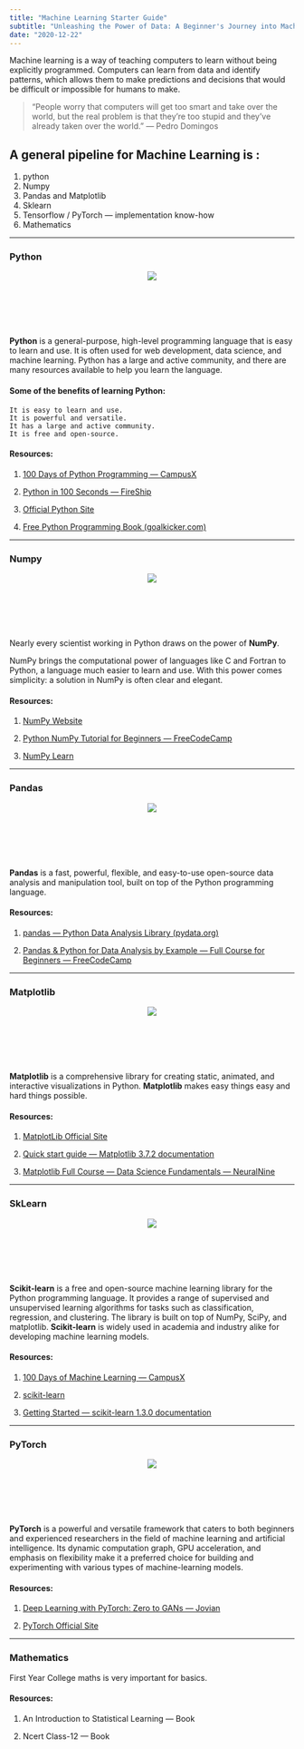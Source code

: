 ```yaml
---
title: "Machine Learning Starter Guide"
subtitle: "Unleashing the Power of Data: A Beginner's Journey into Machine Learning"
date: "2020-12-22"
---
```


Machine learning is a way of teaching computers to learn without being explicitly programmed. Computers can learn from data and identify patterns, which allows them to make predictions and decisions that would be difficult or impossible for humans to make.

> “People worry that computers will get too smart and take over the world, but the real problem is that they’re too stupid and they’ve already taken over the world.” — Pedro Domingos

## A general pipeline for Machine Learning is :

1. python
2. Numpy
3. Pandas and Matplotlib
4. Sklearn
5. Tensorflow / PyTorch — implementation know-how
6. Mathematics

---

### Python

<p align="center" style="height: 100px">
  <img src="https://www.python.org/static/img/python-logo.png" />
</p>

**Python** is a general-purpose, high-level programming language that is easy to learn and use. It is often used for web development, data science, and machine learning. Python has a large and active community, and there are many resources available to help you learn the language.

#### Some of the benefits of learning Python:

    It is easy to learn and use.
    It is powerful and versatile.
    It has a large and active community.
    It is free and open-source.

#### Resources:

1. [100 Days of Python Programming — CampusX](https://www.youtube.com/playlist?list=PLKnIA16_Rmvb1RYR-iTA_hzckhdONtSW4)

2. [Python in 100 Seconds — FireShip](https://www.youtube.com/playlist?list=PLKnIA16_Rmvb1RYR-iTA_hzckhdONtSW4)

3. [Official Python Site](https://www.python.org/)

4. [Free Python Programming Book (goalkicker.com)](https://books.goalkicker.com/PythonBook/)

---

### Numpy

<p align="center" style="height: 100px">
  <img src="https://numpy.org/images/logo.svg" />
</p>

Nearly every scientist working in Python draws on the power of **NumPy**.

NumPy brings the computational power of languages like C and Fortran to Python, a language much easier to learn and use. With this power comes simplicity: a solution in NumPy is often clear and elegant.

#### Resources:

1. [NumPy Website](https://numpy.org/)

2. [Python NumPy Tutorial for Beginners — FreeCodeCamp](https://www.youtube.com/watch?v=QUT1VHiLmmI&ab_channel=freeCodeCamp.org)

3. [NumPy Learn](https://numpy.org/learn/)

---

### Pandas

<p align="center" style="height: 100px">
  <img src="https://pandas.pydata.org/docs/_static/pandas.svg" />
</p>

**Pandas** is a fast, powerful, flexible, and easy-to-use open-source data analysis and manipulation tool, built on top of the Python programming language.

#### Resources:

1. [pandas — Python Data Analysis Library (pydata.org)](https://pandas.pydata.org/)

2. [Pandas & Python for Data Analysis by Example — Full Course for Beginners — FreeCodeCamp](https://pandas.pydata.org/)

---

### Matplotlib

<p align="center" style="height: 100px">
  <img src="https://matplotlib.org/_static/images/documentation.svg" />
</p>


**Matplotlib** is a comprehensive library for creating static, animated, and interactive visualizations in Python. **Matplotlib** makes easy things easy and hard things possible.

#### Resources:

1. [MatplotLib Official Site](https://matplotlib.org/)

2. [Quick start guide — Matplotlib 3.7.2 documentation](https://matplotlib.org/stable/tutorials/introductory/quick_start.html)

3. [Matplotlib Full Course — Data Science Fundamentals — NeuralNine](https://matplotlib.org/stable/tutorials/introductory/quick_start.html)

---

### SkLearn

<p align="center" style="height: 100px">
  <img src="https://scikit-learn.org/stable/_static/scikit-learn-logo-small.png" />
</p>

**Scikit-learn** is a free and open-source machine learning library for the Python programming language. It provides a range of supervised and unsupervised learning algorithms for tasks such as classification, regression, and clustering. The library is built on top of NumPy, SciPy, and matplotlib. **Scikit-learn** is widely used in academia and industry alike for developing machine learning models.

#### Resources:

1. [100 Days of Machine Learning — CampusX](https://www.youtube.com/playlist?list=PLKnIA16_Rmvbr7zKYQuBfsVkjoLcJgxHH)

2. [scikit-learn](https://scikit-learn.org/stable/)

3. [Getting Started — scikit-learn 1.3.0 documentation](https://scikit-learn.org/stable/getting_started.html)

---

### PyTorch

<p align="center" style="height: 100px">
  <img src="https://discuss.pytorch.org/uploads/default/original/2X/3/35226d9fbc661ced1c5d17e374638389178c3176.png" />
</p>


**PyTorch** is a powerful and versatile framework that caters to both beginners and experienced researchers in the field of machine learning and artificial intelligence. Its dynamic computation graph, GPU acceleration, and emphasis on flexibility make it a preferred choice for building and experimenting with various types of machine-learning models.

#### Resources:

1. [Deep Learning with PyTorch: Zero to GANs — Jovian](https://www.youtube.com/playlist?list=PLyMom0n-MBroupZiLfVSZqK5asX8KfoHL)

2. [PyTorch Official Site](https://pytorch.org/)

---

### Mathematics

First Year College maths is very important for basics.

#### Resources:

1. An Introduction to Statistical Learning — Book

2. Ncert Class-12 — Book